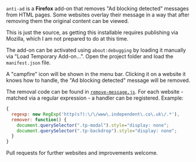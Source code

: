 `anti-ad` is a **Firefox** add-on that removes "Ad blocking detected" messages from HTML pages. Some websites overlay their message in a way that after removing them the original content can be viewed.

This is just the source, as getting this installable requires publishing via Mozilla, which I am not prepared to do at this time.

The add-on can be activated using `about:debugging` by loading it manually via "Load Temporary Add-on...". Open the project folder and load the `manifest.json` file.

A "campfire" icon will be shown in the menu bar. Clicking it on a website it knows how to handle, the "Ad blocking detected" message will be removed.

The removal code can be found in [`remove-message.js`](remove-message.js). For each website - matched via a regular expression - a handler can be registered. Example:

```javascript
{
  regexp: new RegExp('http(s?):\/\/www\.independent\.co\.uk\/.*'),
  remover: function() {
    document.querySelector(".tp-modal").style="display: none";
    document.querySelector(".tp-backdrop").style="display: none";
  }
}
```

Pull requests for further websites and improvements welcome.

